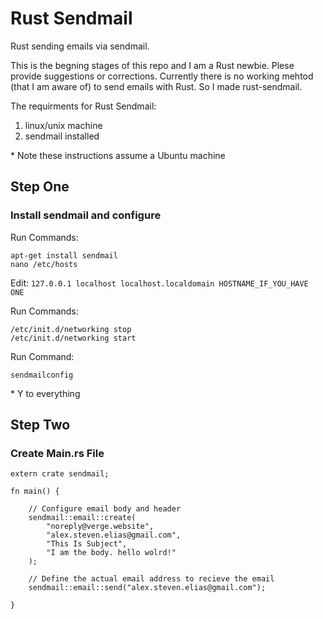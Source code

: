 <h1>Rust Sendmail</h1>

Rust sending emails via sendmail.

This is the begning stages of this repo and I am a Rust newbie. Plese provide suggestions or corrections. Currently there is no working mehtod (that I am aware of) to send emails with Rust. So I made rust-sendmail.


The requirments for Rust Sendmail:
<ol>
  <li>linux/unix machine</li>
  <li>sendmail installed</li>
</ol>


\* Note these instructions assume a Ubuntu machine


<h2>Step One</h2>
<h3>Install sendmail and configure</h3>
  
Run Commands:
```
apt-get install sendmail
nano /etc/hosts
```

Edit: ```127.0.0.1 localhost localhost.localdomain HOSTNAME_IF_YOU_HAVE ONE```
  

Run Commands:
```
/etc/init.d/networking stop
/etc/init.d/networking start
```

Run Command: 
```
sendmailconfig
```
\* Y to everything


<h2>Step Two</h2>
<h3>Create Main.rs File</h3>

```
extern crate sendmail;

fn main() {

    // Configure email body and header
    sendmail::email::create(
        "noreply@verge.website",
        "alex.steven.elias@gmail.com",
        "This Is Subject",
        "I am the body. hello wolrd!"
    );

    // Define the actual email address to recieve the email
    sendmail::email::send("alex.steven.elias@gmail.com");

}
```
  
  
